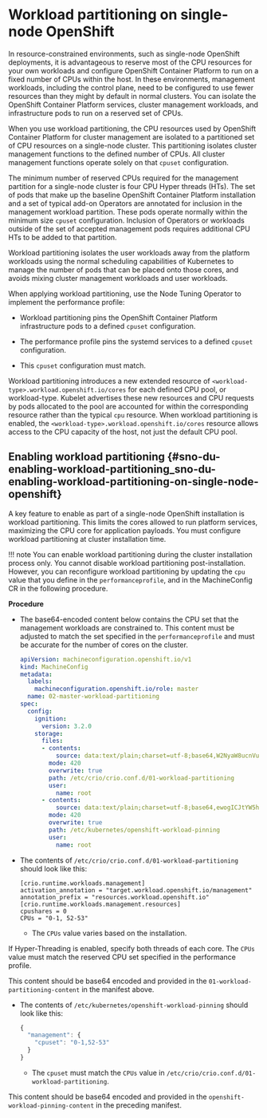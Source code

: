 # Workload partitioning on single-node OpenShift

In resource-constrained environments, such as single-node OpenShift deployments, it is advantageous to reserve most of the CPU resources for your own workloads and configure OpenShift Container Platform to run on a fixed number of CPUs within the host. In these environments, management workloads, including the control plane, need to be configured to use fewer resources than they might by default in normal clusters. You can isolate the OpenShift Container Platform services, cluster management workloads, and infrastructure pods to run on a reserved set of CPUs.

When you use workload partitioning, the CPU resources used by OpenShift Container Platform for cluster management are isolated to a partitioned set of CPU resources on a single-node cluster. This partitioning isolates cluster management functions to the defined number of CPUs. All cluster management functions operate solely on that `cpuset` configuration.

The minimum number of reserved CPUs required for the management partition for a single-node cluster is four CPU Hyper threads (HTs). The set of pods that make up the baseline OpenShift Container Platform installation and a set of typical add-on Operators are annotated for inclusion in the management workload partition. These pods operate normally within the minimum size `cpuset` configuration. Inclusion of Operators or workloads outside of the set of accepted management pods requires additional CPU HTs to be added to that partition.

Workload partitioning isolates the user workloads away from the platform workloads using the normal scheduling capabilities of Kubernetes to manage the number of pods that can be placed onto those cores, and avoids mixing cluster management workloads and user workloads.

When applying workload partitioning, use the Node Tuning Operator to implement the performance profile:

-   Workload partitioning pins the OpenShift Container Platform infrastructure pods to a defined `cpuset` configuration.

-   The performance profile pins the systemd services to a defined `cpuset` configuration.

-   This `cpuset` configuration must match.

Workload partitioning introduces a new extended resource of `<workload-type>.workload.openshift.io/cores` for each defined CPU pool, or workload-type. Kubelet advertises these new resources and CPU requests by pods allocated to the pool are accounted for within the corresponding resource rather than the typical `cpu` resource. When workload partitioning is enabled, the `<workload-type>.workload.openshift.io/cores` resource allows access to the CPU capacity of the host, not just the default CPU pool.

## Enabling workload partitioning {#sno-du-enabling-workload-partitioning_sno-du-enabling-workload-partitioning-on-single-node-openshift}

A key feature to enable as part of a single-node OpenShift installation is workload partitioning. This limits the cores allowed to run platform services, maximizing the CPU core for application payloads. You must configure workload partitioning at cluster installation time.

!!! note
    You can enable workload partitioning during the cluster installation process only. You cannot disable workload partitioning post-installation. However, you can reconfigure workload partitioning by updating the `cpu` value that you define in the `performanceprofile`, and in the MachineConfig CR in the following procedure.

**Procedure**

-   The base64-encoded content below contains the CPU set that the management workloads are constrained to. This content must be adjusted to match the set specified in the `performanceprofile` and must be accurate for the number of cores on the cluster.

    ``` yaml
    apiVersion: machineconfiguration.openshift.io/v1
    kind: MachineConfig
    metadata:
      labels:
        machineconfiguration.openshift.io/role: master
      name: 02-master-workload-partitioning
    spec:
      config:
        ignition:
          version: 3.2.0
        storage:
          files:
          - contents:
              source: data:text/plain;charset=utf-8;base64,W2NyaW8ucnVudGltZS53b3JrbG9hZHMubWFuYWdlbWVudF0KYWN0aXZhdGlvbl9hbm5vdGF0aW9uID0gInRhcmdldC53b3JrbG9hZC5vcGVuc2hpZnQuaW8vbWFuYWdlbWVudCIKYW5ub3RhdGlvbl9wcmVmaXggPSAicmVzb3VyY2VzLndvcmtsb2FkLm9wZW5zaGlmdC5pbyIKW2NyaW8ucnVudGltZS53b3JrbG9hZHMubWFuYWdlbWVudC5yZXNvdXJjZXNdCmNwdXNoYXJlcyA9IDAKQ1BVcyA9ICIwLTEsIDUyLTUzIgo=
            mode: 420
            overwrite: true
            path: /etc/crio/crio.conf.d/01-workload-partitioning
            user:
              name: root
          - contents:
              source: data:text/plain;charset=utf-8;base64,ewogICJtYW5hZ2VtZW50IjogewogICAgImNwdXNldCI6ICIwLTEsNTItNTMiCiAgfQp9Cg==
            mode: 420
            overwrite: true
            path: /etc/kubernetes/openshift-workload-pinning
            user:
              name: root
    ```

-   The contents of `/etc/crio/crio.conf.d/01-workload-partitioning` should look like this:

    ``` text
    [crio.runtime.workloads.management]
    activation_annotation = "target.workload.openshift.io/management"
    annotation_prefix = "resources.workload.openshift.io"
    [crio.runtime.workloads.management.resources]
    cpushares = 0
    CPUs = "0-1, 52-53" 
    ```

    -   The `CPUs` value varies based on the installation.

If Hyper-Threading is enabled, specify both threads of each core. The `CPUs` value must match the reserved CPU set specified in the performance profile.

This content should be base64 encoded and provided in the `01-workload-partitioning-content` in the manifest above.

-   The contents of `/etc/kubernetes/openshift-workload-pinning` should look like this:

    ``` javascript
    {
      "management": {
        "cpuset": "0-1,52-53" 
      }
    }
    ```

    -   The `cpuset` must match the `CPUs` value in `/etc/crio/crio.conf.d/01-workload-partitioning`.

This content should be base64 encoded and provided in the `openshift-workload-pinning-content` in the preceding manifest.
